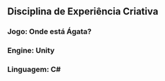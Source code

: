## Disciplina de Experiência Criativa
### Jogo: Onde está Ágata?
### Engine: Unity
### Linguagem: C#
